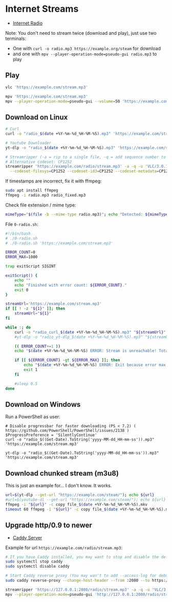 # Internet Streams

* [Internet Radio](https://www.internet-radio.com/)

Note: You don't need to stream twice (download and play), just use two terminals:

* One with `curl -o radio.mp3 https://example.org/steam` for download
* and one with `mpv --player-operation-mode=pseudo-gui radio.mp3` to play

## Play

```bash
vlc 'https://example.com/stream.mp3'

mpv 'https://example.com/stream.mp3'
mpv --player-operation-mode=pseudo-gui --volume=50 'https://example.com/stream.mp3'
```

## Download on Linux

```bash
# Curl
curl -o "radio_$(date +%Y-%m-%d_%H-%M-%S).mp3" 'https://example.com/stream.mp3'

# Youtube Downloader
yt-dlp -o "radio_$(date +%Y-%m-%d_%H-%M-%S).mp3" 'https://example.com/stream.mp3'

# Streamripper (-a = rip to a single file, -q = add sequence number to filenames, -u = User-Agent)
# Alternative codeset: CP1252
streamripper 'https://example.com/radio/stream.mp3' -a -q -u 'VLC/3.0.18-rc2 LibVLC/3.0.18-rc2' \
  --codeset-filesys=CP1252 --codeset-id3=CP1252 --codeset-metadata=CP1252 --codeset-relay=CP1252
```

If timestamps are incorrect, fix it with ffmpeg:

```bash
sudo apt install ffmpeg
ffmpeg -i radio.mp3 radio_fixed.mp3
```

Check file extension / mime type:

```bash
mimeType="$(file -b --mime-type radio.mp3)"; echo "Detected: ${mimeType}"; grep "${mimeType}" /etc/mime.types
```

File `0-radio.sh`:

```bash
#!/bin/bash
# ./0-radio.sh
# ./0-radio.sh 'https://example.com/stream.mp3'

ERROR_COUNT=0
ERROR_MAX=1000

trap exitScript SIGINT

exitScript() {
    echo ""
    echo "Finished with error count: ${ERROR_COUNT}."
    exit 0
}

streamUrl='https://example.com/stream.mp3'
if [[ ! -z "${1}" ]]; then
    streamUrl="${1}"
fi

while :; do
    curl -o "radio_curl_$(date +%Y-%m-%d_%H-%M-%S).mp3" "${streamUrl}"
    #yt-dlp -o "radio_yt-dlp_$(date +%Y-%m-%d_%H-%M-%S).mp3" "${streamUrl}"

    (( ERROR_COUNT+=1 ))
    echo "$(date +%Y-%m-%d_%H-%M-%S) ERROR: Stream is unreachable! Total count is ${ERROR_COUNT}."

    if [[ ${ERROR_COUNT} -gt ${ERROR_MAX} ]]; then
        echo "$(date +%Y-%m-%d_%H-%M-%S) ERROR: Exit because error max is reached!"
        exit 1
    fi

    #sleep 0.5
done
```

## Download on Windows

Run a PowerShell as user:

```shell
# Disable progressbar for faster downloading (PS < 7.2) ( https://github.com/PowerShell/PowerShell/issues/2138 )
$ProgressPreference = 'SilentlyContinue'
curl -o "radio_$((Get-Date).ToString('yyyy-MM-dd_HH-mm-ss')).mp3" 'https://example.com/stream.mp3'

yt-dlp -o "radio_$((Get-Date).ToString('yyyy-MM-dd_HH-mm-ss')).mp3" 'https://example.com/stream.mp3'
```

## Download chunked stream (m3u8)

This is just an example for... I don't know. It works.

```bash
url=$(yt-dlp --get-url "https://example.com/steam/"); echo ${url}
#url=$(youtube-dl --get-url "https://example.com/steam/"); echo ${url}
ffmpeg -i "${url}" -c copy file_$(date +%Y-%m-%d_%H-%M-%S).mkv
timeout 60 ffmpeg -i "${url}" -c copy file_$(date +%Y-%m-%d_%H-%M-%S).mkv
```

## Upgrade http/0.9 to newer

* [Caddy Server](https://caddyserver.com/)

Example for url `https://example.com/radio/stream.mp3`:

```bash
# If you have Caddy installed, you may want to stop and disable the default server
sudo systemctl stop caddy
sudo systemctl disable caddy

# Start Caddy reverse proxy (You may wan't to add --access-log for debugging)
sudo caddy reverse-proxy --change-host-header --from :2080 --to https://example.com

streamripper 'https://127.0.0.1:2080/radio/stream.mp3' -a -q -u 'VLC/3.0.18-rc2 LibVLC/3.0.18-rc2'
mpv --player-operation-mode=pseudo-gui 'http://127.0.0.1:2080/radio/stream.mp3'
```

